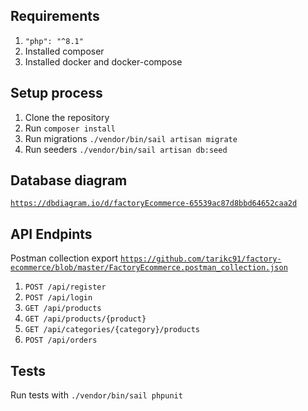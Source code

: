 ## Requirements
1. <code>"php": "^8.1"</code>
2. Installed composer
3. Installed docker and docker-compose

## Setup process
1. Clone the repository
2. Run <code>composer install</code>
3. Run migrations <code>./vendor/bin/sail artisan migrate</code>
4. Run seeders <code>./vendor/bin/sail artisan db:seed</code>

## Database diagram
<code>https://dbdiagram.io/d/factoryEcommerce-65539ac87d8bbd64652caa2d</code>

## API Endpints
Postman collection export <code>https://github.com/tarikc91/factory-ecommerce/blob/master/FactoryEcommerce.postman_collection.json</code>
1. <code>POST /api/register</code>
2. <code>POST /api/login</code>
3. <code>GET /api/products</code>
4. <code>GET /api/products/{product}</code>
5. <code>GET /api/categories/{category}/products</code>
6. <code>POST /api/orders</code>

## Tests
Run tests with <code>./vendor/bin/sail phpunit</code>
